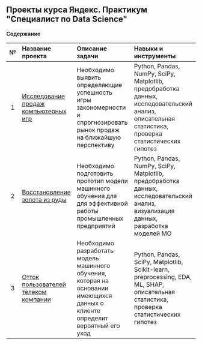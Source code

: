 ## Проекты курса Яндекс. Практикум "Специалист по Data Science"

**Содержание**

|№| Название проекта              | Описание задачи           | Навыки и инструменты                   |
|:--:| :--------------------------------- | :----------------------------------- |:---------------------------|
|  1 | [Исследование продаж компьютерных игр](https://github.com/step8rother/Yandex_Practicum_Data_Scientist/tree/main/Исследование%20продаж%20компьютерных%20игр) | Необходимо выявить определяющие успешность игры закономерности и спрогнозировать рынок продаж на ближайшую перспективу | Python, Pandas, NumPy, SciPy, Matplotlib, предобработка данных, исследовательский анализ, описательная статистика, проверка статистических гипотез |
|  2 | [Восстановление золота из руды](https://github.com/step8rother/Yandex_Practicum_Data_Scientist/tree/main/Восстановление%20золота%20из%20руды) | Необходимо подготовить прототип модели машинного обучения для для эффективной работы промышленных предприятий | Python, Pandas, NumPy, SciPy, Matplotlib, предобработка данных, исследовательский анализ, визуализация данных, разработка моделей МО |
|  3 | [Отток пользователей телеком компании](https://github.com/step8rother/Yandex_Practicum_Data_Scientist/tree/main/Отток%20пользователей%20телеком%20компании) | Необходимо разработать модель машинного обучения, которая на основании имеющихся данных о клиенте определит вероятный его уход | Python, Pandas, SciPy, Matplotlib, Scikit-learn, preprocessing, EDA, ML, SHAP, описательная статистика, проверка статистических гипотез |
